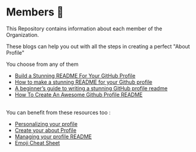 # Members :busts_in_silhouette: 
This Repository contains information about each member of the Organization.


These blogs can help you out with all the steps in creating a perfect "About Profile" 

You choose from  any of them
* [Build a Stunning README For Your GitHub Profile](https://towardsdatascience.com/build-a-stunning-readme-for-your-github-profile-9b80434fe5d7)
* [How to make a stunning README for your Github profile ](https://dev.to/favor/how-to-make-a-stunning-readme-for-your-github-profile-5e8g)
* [A beginner’s guide to writing a stunning GitHub profile readme ](https://medium.com/theleanprogrammer/a-beginner-guide-to-writing-a-stunning-github-profile-readme-6ee0e211f5a8)
* [How To Create An Awesome Github Profile README ](https://javascript.plainenglish.io/how-to-create-an-awesome-github-profile-readme-a474d5b45645)
<br>
You can benefit from these resources too :<br>

* [Personalizing your profile](https://docs.github.com/en/account-and-profile/setting-up-and-managing-your-github-profile/customizing-your-profile/personalizing-your-profile#adding-a-bio-to-your-profile)
* [Create your about Profile](https://docs.github.com/en/account-and-profile/setting-up-and-managing-your-github-profile/customizing-your-profile/about-your-profile)
* [Managing your profile README](https://docs.github.com/en/account-and-profile/setting-up-and-managing-your-github-profile/customizing-your-profile/managing-your-profile-readme)
* [Emoji Cheat Sheet](https://www.webfx.com/tools/emoji-cheat-sheet/)



